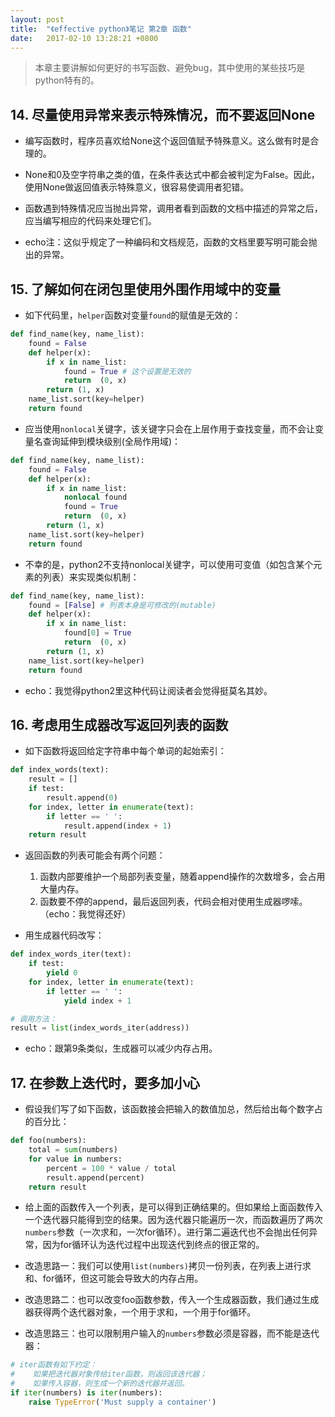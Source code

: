 ```yaml
---
layout: post
title:  "《effective python》笔记 第2章 函数"
date:   2017-02-10 13:28:21 +0800
---
```


> 本章主要讲解如何更好的书写函数、避免bug，其中使用的某些技巧是python特有的。

## 14. 尽量使用异常来表示特殊情况，而不要返回None

* 编写函数时，程序员喜欢给None这个返回值赋予特殊意义。这么做有时是合理的。

* None和0及空字符串之类的值，在条件表达式中都会被判定为False。因此，使用None做返回值表示特殊意义，很容易使调用者犯错。

* 函数遇到特殊情况应当抛出异常，调用者看到函数的文档中描述的异常之后，应当编写相应的代码来处理它们。

* echo注：这似乎规定了一种编码和文档规范，函数的文档里要写明可能会抛出的异常。

## 15. 了解如何在闭包里使用外围作用域中的变量

* 如下代码里，`helper`函数对变量`found`的赋值是无效的：

```python
def find_name(key, name_list):
    found = False
    def helper(x):
        if x in name_list:
            found = True # 这个设置是无效的
            return  (0, x)
        return (1, x)
    name_list.sort(key=helper)
    return found
```

* 应当使用`nonlocal`关键字，该关键字只会在上层作用于查找变量，而不会让变量名查询延伸到模块级别(全局作用域)：

```python
def find_name(key, name_list):
    found = False
    def helper(x):
        if x in name_list:
            nonlocal found
            found = True
            return  (0, x)
        return (1, x)
    name_list.sort(key=helper)
    return found
```
* 不幸的是，python2不支持nonlocal关键字，可以使用可变值（如包含某个元素的列表）来实现类似机制：

```python
def find_name(key, name_list):
    found = [False] # 列表本身是可修改的(mutable)
    def helper(x):
        if x in name_list:
            found[0] = True
            return  (0, x)
        return (1, x)
    name_list.sort(key=helper)
    return found
```

* echo：我觉得python2里这种代码让阅读者会觉得挺莫名其妙。

## 16. 考虑用生成器改写返回列表的函数

* 如下函数将返回给定字符串中每个单词的起始索引：

```python
def index_words(text):
    result = []
    if test:
        result.append(0)
    for index, letter in enumerate(text):
        if letter == ' ':
            result.append(index + 1)
    return result
```

* 返回函数的列表可能会有两个问题：
    1. 函数内部要维护一个局部列表变量，随着append操作的次数增多，会占用大量内存。
    2. 函数要不停的append，最后返回列表，代码会相对使用生成器啰嗦。（echo：我觉得还好）

* 用生成器代码改写：

```python
def index_words_iter(text):
    if test:
        yield 0
    for index, letter in enumerate(text):
        if letter == ' ':
            yield index + 1

# 调用方法：
result = list(index_words_iter(address))
```

* echo：跟第9条类似，生成器可以减少内存占用。

## 17. 在参数上迭代时，要多加小心

* 假设我们写了如下函数，该函数接会把输入的数值加总，然后给出每个数字占的百分比：

```python
def foo(numbers):
    total = sum(numbers)
    for value in numbers:
        percent = 100 * value / total
        result.append(percent)
    return result
```

* 给上面的函数传入一个列表，是可以得到正确结果的。但如果给上面函数传入一个迭代器只能得到空的结果。因为迭代器只能遍历一次，而函数遍历了两次`numbers`参数（一次求和，一次for循环）。进行第二遍迭代也不会抛出任何异常，因为for循环认为迭代过程中出现迭代到终点的很正常的。

* 改造思路一：我们可以使用`list(numbers)`拷贝一份列表，在列表上进行求和、for循环，但这可能会导致大的内存占用。

* 改造思路二：也可以改变foo函数参数，传入一个生成器函数，我们通过生成器获得两个迭代器对象，一个用于求和，一个用于for循环。

* 改造思路三：也可以限制用户输入的`numbers`参数必须是容器，而不能是迭代器：

```python
# iter函数有如下约定：
#    如果把迭代器对象传给iter函数，则返回该迭代器；
#    如果传入容器，则生成一个新的迭代器并返回。
if iter(numbers) is iter(numbers):
    raise TypeError('Must supply a container')
```

